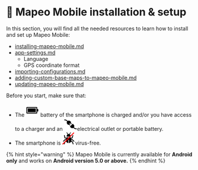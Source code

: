 # 📱 Mapeo Mobile installation & setup

In this section, you will find all the needed resources to learn how to install and set up Mapeo Mobile:

* [installing-mapeo-mobile.md](installing-mapeo-mobile.md "mention")
* [app-settings.md](app-settings.md "mention")
  * Language
  * GPS coordinate format
* [importing-configurations.md](importing-configurations.md "mention")
* [adding-custom-base-maps-to-mapeo-mobile.md](adding-custom-base-maps-to-mapeo-mobile.md "mention")
* [updating-mapeo-mobile.md](updating-mapeo-mobile.md "mention")

Before you start, make sure that:

* The <img src="../../.gitbook/assets/battery-icon.png" alt="" data-size="line"> battery of the smartphone is charged and/or you have access to a charger and an <img src="../../.gitbook/assets/plug-icon.png" alt="" data-size="line">electrical outlet or portable battery.
* The smartphone is <img src="../../.gitbook/assets/virus-free-icon.png" alt="" data-size="line">virus-free.

{% hint style="warning" %}
Mapeo Mobile is currently available for **Android only** and works on **Android version 5.0 or above.**
{% endhint %}
